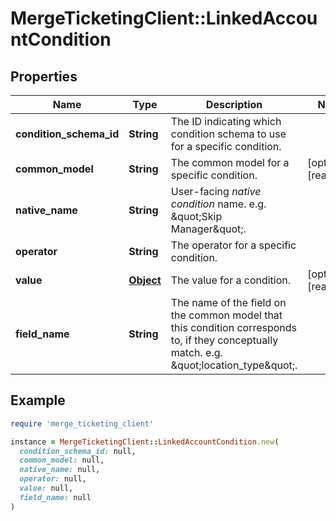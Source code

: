 # MergeTicketingClient::LinkedAccountCondition

## Properties

| Name                    | Type              | Description                                                                                                                                 | Notes                |
| ----------------------- | ----------------- | ------------------------------------------------------------------------------------------------------------------------------------------- | -------------------- |
| **condition_schema_id** | **String**        | The ID indicating which condition schema to use for a specific condition.                                                                   |                      |
| **common_model**        | **String**        | The common model for a specific condition.                                                                                                  | [optional][readonly] |
| **native_name**         | **String**        | User-facing _native condition_ name. e.g. \&quot;Skip Manager\&quot;.                                                                       |                      |
| **operator**            | **String**        | The operator for a specific condition.                                                                                                      |                      |
| **value**               | [**Object**](.md) | The value for a condition.                                                                                                                  | [optional][readonly] |
| **field_name**          | **String**        | The name of the field on the common model that this condition corresponds to, if they conceptually match. e.g. \&quot;location_type\&quot;. |                      |

## Example

```ruby
require 'merge_ticketing_client'

instance = MergeTicketingClient::LinkedAccountCondition.new(
  condition_schema_id: null,
  common_model: null,
  native_name: null,
  operator: null,
  value: null,
  field_name: null
)
```
